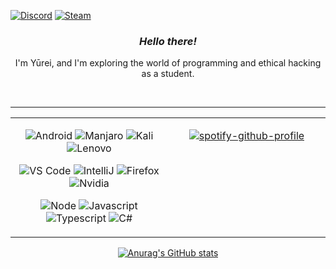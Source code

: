 [![Discord](https://img.shields.io/badge/Discord-121212?style=social&logo=discord)](https://discord.com/users/653082608871276584)
[![Steam](https://img.shields.io/badge/steam-121212?style=social&logo=steam)](https://steamcommunity.com/id/yurei_dll)

<div align="center">
    <!-- I kinda hacked MD here lol -->
    <div>
</div>

### **_Hello there!_**

I'm Yūrei, and I'm exploring the world of programming and ethical hacking as a student.

<br/>

---


<!-- It looked better in the VS Code preview... -->
<table><tr><td valign="top" width="50%">
<div align="center">  

![Android](https://img.shields.io/badge/Android-05150C?style=flat-square&logo=android)
![Manjaro](https://img.shields.io/badge/Manjaro-121212?style=flat-square&logo=manjaro)
![Kali](https://img.shields.io/badge/Kali%20Linux-fdfdfc?style=flat-square&logo=kali-linux)
![Lenovo](https://img.shields.io/badge/Lenovo-E2231A?style=flat-square&logo=lenovo)


![VS Code](https://img.shields.io/badge/-VS%20Code-007ACC?style=flat-square&logo=visual-studio-code)
![IntelliJ](https://img.shields.io/badge/-IntelliJ%20IDEA-121212?style=flat-square&logo=jetbrains)
![Firefox](https://img.shields.io/badge/Firefox-121212?style=flat-square&logo=firefox)
![Nvidia](https://img.shields.io/badge/Nvidia-121212?style=flat-square&logo=nvidia)

![Node](https://img.shields.io/badge/Node%2ejs-121212?style=flat-square&logo=node%2ejs)
![Javascript](https://img.shields.io/badge/Javascript-121212?style=flat-square&logo=javascript)
![Typescript](https://img.shields.io/badge/Typescript-121212?style=flat-square&logo=typescript)
![C#](https://img.shields.io/badge/C%23-121212?style=flat-square&logo=c-sharp)

</div>
</td><td valign="top" width="50%">


<div align="center">  

[![spotify-github-profile](https://spotify-github-profile.vercel.app/api/view?uid=enu8m1q6ipzow1l1lh2coc33p&cover_image=true&theme=natemoo-re&bar_color=675df4&bar_color_cover=false)](https://github.com/kittinan/spotify-github-profile)
</div>
</td></tr></table>  

[![Anurag's GitHub stats](https://github-readme-stats.vercel.app/api?username=yurei-dll&hide_title=true&show_icons=true&theme=dark&border_color=2f363e&icon_color=675df4&bg_color=0d1017)](https://github.com/anuraghazra/github-readme-stats)


</div>
